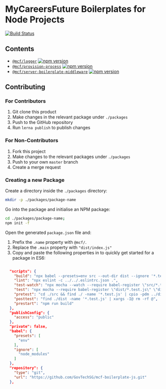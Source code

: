 # MyCareersFuture Boilerplates for Node Projects

[![Build Status](https://travis-ci.org/GovTechSG/mcf-boilerplate-js.svg?branch=master)](https://travis-ci.org/GovTechSG/mcf-boilerplate-js)

## Contents
- [`@mcf/logger`](./packages/logger) [![npm version](https://badge.fury.io/js/%40mcf%2Flogger.svg)](https://badge.fury.io/js/%40mcf%2Flogger)
- [`@mcf/provision-process`](./packages/provision-process) [![npm version](https://badge.fury.io/js/%40mcf%2Fprovision-process.svg)](https://badge.fury.io/js/%40mcf%2Fprovision-process)
- [`@mcf/server-boilerplate-middleware`](./packages/server-boilerplate-middleware) [![npm version](https://badge.fury.io/js/%40mcf%2Fserver-boilerplate-middleware.svg)](https://badge.fury.io/js/%40mcf%2Fserver-boilerplate-middleware)

## Contributing
### For Contributors
1. Git clone this product
2. Make changes in the relevant package under `./packages`
3. Push to the GitHub repository
4. Run `lerna publish` to publish changes

### For Non-Contributors
1. Fork this project
2. Make changes to the relevant packages under `./packages`
3. Push to your own `master` branch
4. Create a merge request

### Creating a new Package
Create a directory inside the `./packages` directory:

```bash
mkdir -p ./packages/package-name
```

Go into the package and initialise an NPM package:

```bash
cd ./packages/package-name;
npm init -f
```

Open the generated `package.json` file and:

1. Prefix the `.name` property with `@mcf/`.
2. Replace the `.main` property with `"dist/index.js"`
3. Copy and paste the following properties in to quickly get started for a package in ES6:

```json

  "scripts": {
    "build": "npx babel --presets=env src --out-dir dist --ignore '*.test.js' ",
    "lint": "npx eslint -c ../../.eslintrc.json .",
    "test-watch": "npx mocha --watch --require babel-register \"src/*.test.js\" \"src/**/*.test.js\" ",
    "test": "npx mocha --require babel-register \"dist/*.test.js\" \"dist/**/*.test.js\"",
    "pretest": "cd ./src && find ./ -name '*.test.js' | cpio -pdm ../dist",
    "posttest": "find ./dist -name '*.test.js' | xargs -I@ rm -rf @",
    "prestart": "npm run build"
  },
  "publishConfig": {
    "access": "public"
  },
  "private": false,
  "babel": {
    "presets": [
      "env"
    ],
    "ignore": [
      "node_modules"
    ]
  },
  "repository": {
    "type": "git",
    "url": "https://github.com/GovTechSG/mcf-boilerplate-js.git"
  },
```